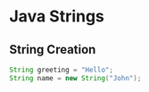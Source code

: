 # Java Strings

## String Creation
```java
String greeting = "Hello";
String name = new String("John");
